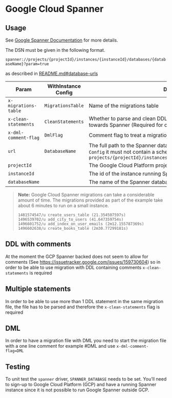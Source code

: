 # Google Cloud Spanner

## Usage

See [Google Spanner Documentation](https://cloud.google.com/spanner/docs) for
more details.

The DSN must be given in the following format.

`spanner://projects/{projectId}/instances/{instanceId}/databases/{databaseName}?param=true`

as described in [README.md#database-urls](../../README.md#database-urls)

| Param                | WithInstance Config                    | Description                                                                                                                                                                                                             |
|----------------------|----------------------------------------|-------------------------------------------------------------------------------------------------------------------------------------------------------------------------------------------------------------------------|
| `x-migrations-table` | `MigrationsTable`                      | Name of the migrations table                                                                                                                                                                                            |
| `x-clean-statements` | `CleanStatements`                      | Whether to parse and clean DDL statements before running migration towards Spanner (Required for comments and multiple statements)                                                                                      |
| `x-dml-comment-flag` | `DmlFlag`                              | Comment flag to treat a migration file as DML                                                                                                                                                                           |
| `url`                | `DatabaseName`                         | The full path to the Spanner database resource. If provided as part of `Config` it must not contain a scheme or query string to match the format `projects/{projectId}/instances/{instanceId}/databases/{databaseName}` |
| `projectId`          || The Google Cloud Platform project id   
| `instanceId`         || The id of the instance running Spanner 
| `databaseName`       || The name of the Spanner database       

> **Note:** Google Cloud Spanner migrations can take a considerable amount of 
> time. The migrations provided as part of the example take about 6 minutes to 
> run on a small instance.
>
> ```log
> 1481574547/u create_users_table (21.354507597s)
> 1496539702/u add_city_to_users (41.647359754s)
> 1496601752/u add_index_on_user_emails (2m12.155787369s)
> 1496602638/u create_books_table (2m30.77299181s)

## DDL with comments

At the moment the GCP Spanner backed does not seem to allow for comments (See https://issuetracker.google.com/issues/159730604)
so in order to be able to use migration with DDL containing comments `x-clean-statements` is required

## Multiple statements

In order to be able to use more than 1 DDL statement in the same migration file, the file has to be parsed and therefore the `x-clean-statements` flag is required

## DML

In order to have a migration file with DML you need to start the migration file with a one line comment for example #DML 
and use `x-dml-comment-flag=DML`

## Testing

To unit test the `spanner` driver, `SPANNER_DATABASE` needs to be set. You'll
need to sign-up to Google Cloud Platform (GCP) and have a running Spanner
instance since it is not possible to run Google Spanner outside GCP.